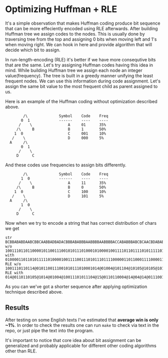 # Optimizing Huffman + RLE

It's a simple observation that makes Huffman coding produce bit sequence that can be more effeciently encoded using RLE afterwards.
After building Huffman tree we assign codes to the nodes. This is usually done by traversing tree from the top and assigning 0 bits
when moving left and 1's when moving right. We can hook in here and provide algorithm that will decide which bit to assign.

In run-length-encoding (RLE) it's better if we have more consequtive bits that are the same. Let's try assigning Huffman codes having
this idea in mind. While building Huffman tree we assign each node an integer value(frequency). The tree is built in a greedy manner
unifying the least frequent nodes. We can use this information during code assignment. Let's assign the same bit value to the most
frequent child as parent assigned to us.

Here is an example of the Huffman coding without optimization described above.

```
        /\              Symbol    Code    Freq
       0  1             ------    ----    ----
      /    \                A     01      35%
     /\     B               B     1       50%
    1  0                    C     001     10%
   /    \                   D     000     5%
  A     /\
       0  1
      /    \
     D      C
```

And these codes use frequencies to assign bits differently.

```
        /\              Symbol    Code    Freq
       1  0             ------    ----    ----
      /    \                A     11      35%
     /\     B               B     0       50%
    1  0                    C     100     10%
   /    \                   D     101     5%
  A     /\
       1  0
      /    \
     D      C
```

Now when we try to encode a string that has correct distribution of chars we get

```
str        BCBBABABDAABCBBCAABBADBADACBBBABABBBAABBBBAABBBBACCABABBBABCBCAACBDABABBAAABBCAAABBADABBABBABBABBABB
w/o        100111011011000010110011100101011101000101000010011110110111101011111010111110100100101101111011001100101010011000011011101010111001010101110100001110111011101110111
with       010000110110101111101000010011110011101011101111000001101100011110000111100001110010011011000110100010011111000101110110011111100100111111001110111001100110011001100
RLE w/o    1001110110114@0101100111001010111010001014@01004@101104@10105@10105@10100100101104@10110011001010100114@01101110101011100101010111014@01110111011101110111
RLE with   014@0110110105@1014@01004@10011101011104@15@0110110004@14@04@14@0111001001101100011010001005@100010111011006@1001006@1001110111001100110011001100
```

As you can we've got a shorter sequence after applying optimization technique described above.

## Results

After testing on some English texts I've estimated that **average win is only ~1%**.
In order to check the results one can run `make` to check via text in the repo, or just pipe the text into the program.

It's important to notice that core idea about bit assignment can be generalized and probably applicable for different other coding algorithms other than RLE.
